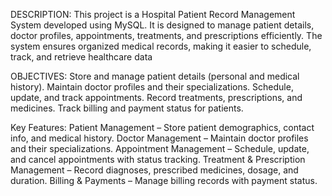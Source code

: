 DESCRIPTION:
This project is a Hospital Patient Record Management System developed using MySQL. It is
designed to manage patient details, doctor profiles, appointments, treatments, and prescriptions
efficiently. The system ensures organized medical records, making it easier to schedule, track, and
retrieve healthcare data

OBJECTIVES:
Store and manage patient details (personal and medical history).
Maintain doctor profiles and their specializations.
Schedule, update, and track appointments.
Record treatments, prescriptions, and medicines.
Track billing and payment status for patients.

Key Features:
Patient Management – Store patient demographics, contact info, and medical history.
Doctor Management – Maintain doctor profiles and their specializations.
Appointment Management – Schedule, update, and cancel appointments with status tracking.
Treatment & Prescription Management – Record diagnoses, prescribed medicines, dosage, and duration.
Billing & Payments – Manage billing records with payment status.
